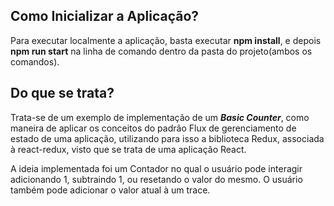 ## Como Inicializar a Aplicação?

Para executar localmente a aplicação, basta executar **npm install**, e depois **npm run start** na linha de comando dentro da pasta do projeto(ambos os comandos).

## Do que se trata?

Trata-se de um exemplo de implementação de um ***Basic Counter***, como maneira de aplicar os conceitos do padrão Flux de gerenciamento de estado de uma aplicação, utilizando para isso a biblioteca Redux, associada à react-redux, visto que se trata de uma aplicação React.

A ideia implementada foi um Contador no qual o usuário pode interagir adicionando 1, subtraindo 1, ou resetando o valor do mesmo. O usuário também pode adicionar o valor atual à um trace.
